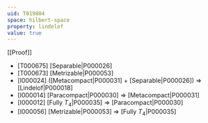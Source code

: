 ```yaml
---
uid: T019804
space: hilbert-space
property: lindelof
value: true
---
```

[[Proof]]

* [T000675] [Separable|P000026]
* [T000673] [Metrizable|P000053]
* [I000024] ([Metacompact|P000031] + [Separable|P000026]) => [Lindelof|P000018]
* [I000014] [Paracompact|P000030] => [Metacompact|P000031]
* [I000012] [Fully $T_4$|P000035] => [Paracompact|P000030]
* [I000056] [Metrizable|P000053] => [Fully $T_4$|P000035]

